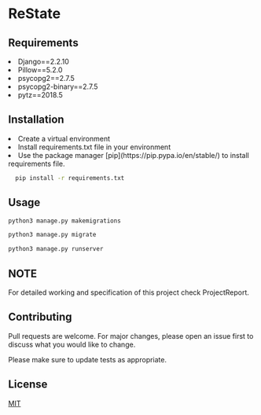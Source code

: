 # ReState


## Requirements
<li>Django==2.2.10</li>
<li>Pillow==5.2.0</li>
<li>psycopg2==2.7.5</li>
<li>psycopg2-binary==2.7.5</li>
<li>pytz==2018.5</li>

## Installation
<li>Create a virtual environment</li>
<li>Install requirements.txt file in your environment</li>
<li>Use the package manager [pip](https://pip.pypa.io/en/stable/) to install requirements file.</li>


```bash
  pip install -r requirements.txt
```

## Usage

```bash
python3 manage.py makemigrations
```


```bash
python3 manage.py migrate
```


```bash
python3 manage.py runserver
```

## NOTE
For detailed working and specification of this project check ProjectReport.

## Contributing
Pull requests are welcome. For major changes, please open an issue first to discuss what you would like to change.

Please make sure to update tests as appropriate.

## License
[MIT](https://choosealicense.com/licenses/mit/)
